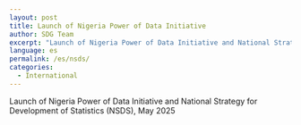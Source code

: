 ```yaml
---
layout: post
title: Launch of Nigeria Power of Data Initiative
author: SDG Team
excerpt: "Launch of Nigeria Power of Data Initiative and National Strategy for Development of Statistics (NSDS)"
language: es
permalink: /es/nsds/
categories:
  - International
---
```

Launch of Nigeria Power of Data Initiative and National Strategy for Development of Statistics (NSDS), May 2025

